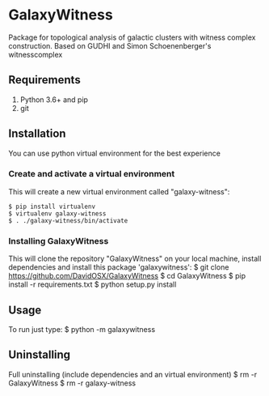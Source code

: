 # GalaxyWitness
Package for topological analysis of galactic clusters with witness complex construction. Based on GUDHI and Simon Schoenenberger's witnesscomplex

## Requirements
1. Python 3.6+ and pip
2. git

## Installation
You can use python virtual environment for the best experience
### Create and activate a virtual environment
This will create a new virtual environment called "galaxy-witness":

    $ pip install virtualenv
    $ virtualenv galaxy-witness
    $ . ./galaxy-witness/bin/activate
        
### Installing GalaxyWitness
This will clone the repository "GalaxyWitness" on your local machine, install dependencies and install this package 'galaxywitness':
 $ git clone https://github.com/DavidOSX/GalaxyWitness
 $ cd GalaxyWitness
 $ pip install -r requirements.txt
 $ python setup.py install
 
## Usage
To run just type:
 $ python -m galaxywitness

## Uninstalling
Full uninstalling (include dependencies and an virtual environment)
 $ rm -r GalaxyWitness
 $ rm -r galaxy-witness
